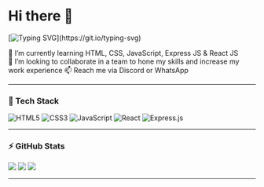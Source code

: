 
# Hi there 👋

[![Typing SVG](https://readme-typing-svg.herokuapp.com?font=Fira+Code&size=25&duration=3000&pause=1000&color=4facfe&center=true&vCenter=true&width=600&lines=Hi+%F0%9F%91%8B%2C+I'm+Febriany+Renata;Web+Developer+%26+DevOps+Engineer;Always+Learning+New+Things;Welcome+to+My+GitHub+Profile!)](https://git.io/typing-svg)

🌱 I’m currently learning HTML, CSS, JavaScript, Express JS & React JS  
🤝 I’m looking to collaborate in a team to hone my skills and increase my work experience
📫 Reach me via Discord or WhatsApp  

---

### 🚀 Tech Stack
![HTML5](https://img.shields.io/badge/html5-%23E34F26.svg?style=for-the-badge&logo=html5&logoColor=white)
![CSS3](https://img.shields.io/badge/css3-%231572B6.svg?style=for-the-badge&logo=css3&logoColor=white)
![JavaScript](https://img.shields.io/badge/javascript-%23323330.svg?style=for-the-badge&logo=javascript&logoColor=%23F7DF1E)
![React](https://img.shields.io/badge/react-%2320232a.svg?style=for-the-badge&logo=react&logoColor=%2361DAFB)
![Express.js](https://img.shields.io/badge/express.js-%23404d59.svg?style=for-the-badge&logo=express&logoColor=%2361DAFB)

---

### ⚡ GitHub Stats
![](https://github-readme-stats.vercel.app/api?username=FebrianyRenata02&show_icons=true&theme=radical)
![](https://github-readme-streak-stats.herokuapp.com/?user=FebrianyRenata02&theme=radical)
![](https://github-readme-stats.vercel.app/api/top-langs/?username=FebrianyRenata02&layout=compact&theme=radical)

---
